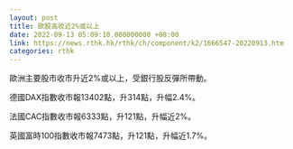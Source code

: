 ```yaml
---
layout: post
title: 歐股高收近2%或以上
date: 2022-09-13 05:09:10.000000000 +08:00
link: https://news.rthk.hk/rthk/ch/component/k2/1666547-20220913.htm
categories: rthk
---
```


歐洲主要股市收市升近2%或以上，受銀行股反彈所帶動。

德國DAX指數收市報13402點，升314點，升幅2.4%。

法國CAC指數收市報6333點，升121點，升幅近2%。

英國富時100指數收市報7473點，升121點，升幅近1.7%。
